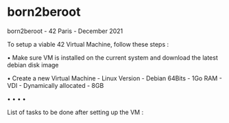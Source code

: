 # born2beroot
born2beroot  - 42 Paris - December 2021

To setup a viable 42 Virtual Machine, follow these steps :

 • Make sure VM is installed on the current system and download the latest debian disk image
 
 • Create a new Virtual Machine - Linux Version - Debian 64Bits - 1Go RAM - VDI - Dynamically allocated - 8GB
 
 •
 •
 •
 •

List of tasks to be done after setting up the VM :
